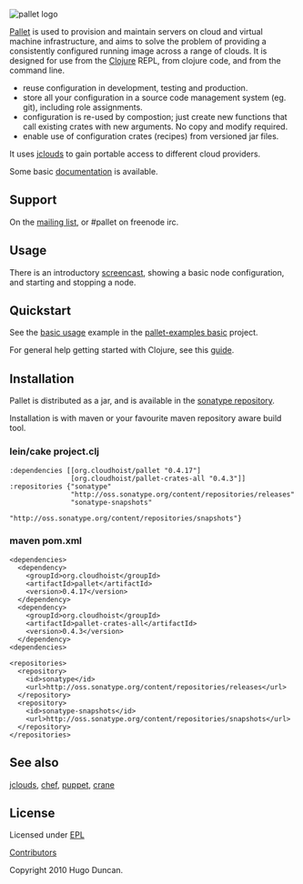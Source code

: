 ![pallet logo](https://github.com/downloads/pallet/pallet/pallet-logo.png)

[Pallet](http://palletops.com) is used to provision and maintain servers on
cloud and virtual machine infrastructure, and aims to solve the problem of
providing a consistently configured running image across a range of clouds.  It
is designed for use from the [Clojure](http://clojure.org) REPL, from clojure
code, and from the command line.

- reuse configuration in development, testing and production.
- store all your configuration in a source code management system (eg. git),
  including role assignments.
- configuration is re-used by compostion; just create new functions that call
  existing crates with new arguments. No copy and modify required.
- enable use of configuration crates (recipes) from versioned jar files.

It uses [jclouds](https://github.com/jclouds/jclouds) to gain portable access to
different cloud providers.

Some basic [documentation](http://pallet.github.com/pallet) is available.

## Support

On the [mailing list](http://groups.google.com/group/pallet-clj), or #pallet on
freenode irc.

## Usage

There is an introductory [screencast](http://www.youtube.com/hugoduncan),
showing a basic node configuration, and starting and stopping a node.

## Quickstart

See the
[basic usage](https://github.com/pallet/pallet-examples/blob/master/basic/src/demo.clj)
example in the
[pallet-examples basic](https://github.com/pallet/pallet-examples/tree/master/basic/)
project.

For general help getting started with Clojure, see this
[guide](http://www.assembla.com/wiki/show/clojure/Getting_Started).

## Installation

Pallet is distributed as a jar, and is available in the [sonatype repository](http://oss.sonatype.org/content/repositories/releases/org/cloudhoist).

Installation is with maven or your favourite maven repository aware build tool.

### lein/cake project.clj

    :dependencies [[org.cloudhoist/pallet "0.4.17"]
                   [org.cloudhoist/pallet-crates-all "0.4.3"]]
    :repositories {"sonatype"
                   "http://oss.sonatype.org/content/repositories/releases"
                   "sonatype-snapshots"
                   "http://oss.sonatype.org/content/repositories/snapshots"}

### maven pom.xml

    <dependencies>
      <dependency>
        <groupId>org.cloudhoist</groupId>
        <artifactId>pallet</artifactId>
        <version>0.4.17</version>
      </dependency>
      <dependency>
        <groupId>org.cloudhoist</groupId>
        <artifactId>pallet-crates-all</artifactId>
        <version>0.4.3</version>
      </dependency>
    <dependencies>

    <repositories>
      <repository>
        <id>sonatype</id>
        <url>http://oss.sonatype.org/content/repositories/releases</url>
      </repository>
      <repository>
        <id>sonatype-snapshots</id>
        <url>http://oss.sonatype.org/content/repositories/snapshots</url>
      </repository>
    </repositories>



## See also
[jclouds](http://jclouds.org/),
[chef](http://opscode.com/),
[puppet](http://www.puppetlabs.com/),
[crane](https://github.com/clj-sys/crane)

## License

Licensed under [EPL](http://www.eclipse.org/legal/epl-v10.html)

[Contributors](https://www.ohloh.net/p/pallet-clj/contributors)

Copyright 2010 Hugo Duncan.
